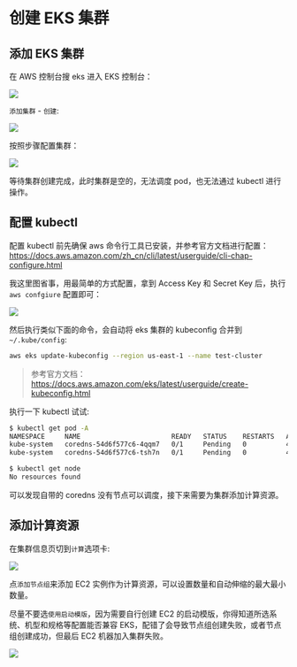 # 创建 EKS 集群

## 添加 EKS 集群

在 AWS 控制台搜 eks 进入 EKS 控制台：

![](https://image-host-1251893006.cos.ap-chengdu.myqcloud.com/2024%2F03%2F12%2F20240312141131.png)

`添加集群` - `创建`:

![](https://image-host-1251893006.cos.ap-chengdu.myqcloud.com/2024%2F03%2F12%2F20240312141248.png)

按照步骤配置集群：

![](https://image-host-1251893006.cos.ap-chengdu.myqcloud.com/2024%2F03%2F12%2F20240312141416.png)

等待集群创建完成，此时集群是空的，无法调度 pod，也无法通过 kubectl 进行操作。

## 配置 kubectl

配置 kubectl 前先确保 aws 命令行工具已安装，并参考官方文档进行配置：https://docs.aws.amazon.com/zh_cn/cli/latest/userguide/cli-chap-configure.html

我这里图省事，用最简单的方式配置，拿到 Access Key 和 Secret Key 后，执行 `aws confgiure` 配置即可：

![](https://image-host-1251893006.cos.ap-chengdu.myqcloud.com/2024%2F03%2F12%2F20240312142604.png)

然后执行类似下面的命令，会自动将 eks 集群的 kubeconfig 合并到 `~/.kube/config`:

```bash
aws eks update-kubeconfig --region us-east-1 --name test-cluster
```

> 参考官方文档：https://docs.aws.amazon.com/eks/latest/userguide/create-kubeconfig.html

执行一下 kubectl 试试:

```bash
$ kubectl get pod -A
NAMESPACE     NAME                       READY   STATUS    RESTARTS   AGE
kube-system   coredns-54d6f577c6-4qqm7   0/1     Pending   0          42m
kube-system   coredns-54d6f577c6-tsh7n   0/1     Pending   0          42m

$ kubectl get node
No resources found
```

可以发现自带的 coredns 没有节点可以调度，接下来需要为集群添加计算资源。

## 添加计算资源

在集群信息页切到`计算`选项卡:

![](https://image-host-1251893006.cos.ap-chengdu.myqcloud.com/2024%2F03%2F12%2F20240312150934.png)

点`添加节点组`来添加 EC2 实例作为计算资源，可以设置数量和自动伸缩的最大最小数量。

尽量不要选`使用启动模版`，因为需要自行创建 EC2 的启动模版，你得知道所选系统、机型和规格等配置能否兼容 EKS，配错了会导致节点组创建失败，或者节点组创建成功，但最后 EC2 机器加入集群失败。

![](https://image-host-1251893006.cos.ap-chengdu.myqcloud.com/2024%2F03%2F12%2F20240312153042.png)
